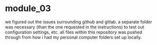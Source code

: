 # module_03
we figured out the issues surrounding github and gitlab.
a separate folder was necessary (than the one requested in the instructions) to test out configuration settings, etc.
all files within this repository was pushed through from how i had my personal computer folders set up locally.
